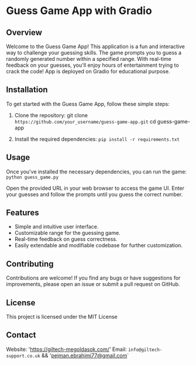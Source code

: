 # Guess Game App with Gradio

## Overview
Welcome to the Guess Game App! This application is a fun and interactive way to challenge your guessing skills. 
The game prompts you to guess a randomly generated number within a specified range. 
With real-time feedback on your guesses, you'll enjoy hours of entertainment trying to crack the code!
App is deployed on Gradio for educational purpose.

## Installation
To get started with the Guess Game App, follow these simple steps:

1. Clone the repository:
 git clone `https://github.com/your_username/guess-game-app.git`
cd guess-game-app

2. Install the required dependencies:
`pip install -r requirements.txt`

## Usage
Once you've installed the necessary dependencies, you can run the game:
`python guess_game.py`


Open the provided URL in your web browser to access the game UI. Enter your guesses and follow the prompts until you guess the correct number.

## Features
- Simple and intuitive user interface.
- Customizable range for the guessing game.
- Real-time feedback on guess correctness.
- Easily extendable and modifiable codebase for further customization.

## Contributing
Contributions are welcome! If you find any bugs or have suggestions for improvements, please open an issue or submit a pull request on GitHub.

## License
This project is licensed under the MIT License

## Contact
Website: 'https://giltech-megoldasok.com/'
Email: `info@giltech-support.co.uk` && 'pejman.ebrahimi77@gmail.com`
